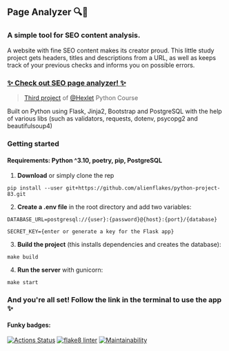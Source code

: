 ## Page Analyzer 🔍👀
### A simple tool for SEO content analysis.
A website with fine SEO content makes its creator proud.
This little study project gets headers, titles and descriptions from a URL, as well as keeps track of your previous checks and informs you on possible errors.

### [✨ Check out SEO page analyzer! ✨](https://alienflakes-page-analyzer.onrender.com)

> [Third project](https://ru.hexlet.io/programs/python/projects/83) of [@Hexlet](https://ru.hexlet.io/) Python Course

Built on Python using Flask, Jinja2, Bootstrap and PostgreSQL with the help of various libs (such as validators, requests, dotenv, psycopg2 and beautifulsoup4)
>
### Getting started
#### Requirements: Python ^3.10, poetry, pip, PostgreSQL

1. **Download** or simply clone the rep

```shell
pip install --user git+https://github.com/alienflakes/python-project-83.git
```

2. **Create a .env file** in the root directory and add two variables:
```
DATABASE_URL=postgresql://{user}:{password}@{host}:{port}/{database}

SECRET_KEY={enter or generate a key for the Flask app}
```

3. **Build the project** (this installs dependencies and creates the database):
```shell
make build
```

4. **Run the server** with gunicorn:
```shell
make start
```
### And you're all set! Follow the link in the terminal to use the app ✨
>
#### Funky badges:
[![Actions Status](https://github.com/alienflakes/python-project-83/actions/workflows/hexlet-check.yml/badge.svg)](https://github.com/alienflakes/python-project-83/actions)
[![flake8 linter](https://github.com/alienflakes/python-project-83/actions/workflows/flake8_linter.yml/badge.svg)](https://github.com/alienflakes/python-project-83/actions/workflows/flake8_linter.yml)
[![Maintainability](https://api.codeclimate.com/v1/badges/288c1444b0bd7e6feb5d/maintainability)](https://codeclimate.com/github/alienflakes/python-project-83/maintainability)
